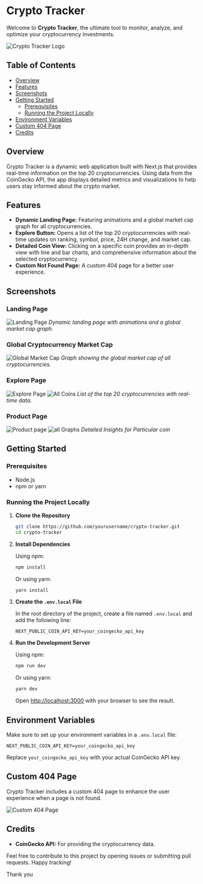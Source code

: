 # Crypto Tracker

Welcome to **Crypto Tracker**, the ultimate tool to monitor, analyze, and optimize your cryptocurrency investments.

![Crypto Tracker Logo](/public/logo.png)

## Table of Contents
- [Overview](#overview)
- [Features](#features)
- [Screenshots](#screenshots)
- [Getting Started](#getting-started)
  - [Prerequisites](#prerequisites)
  - [Running the Project Locally](#running-the-project-locally)
- [Environment Variables](#environment-variables)
- [Custom 404 Page](#custom-404-page)
- [Credits](#credits)

## Overview

Crypto Tracker is a dynamic web application built with Next.js that provides real-time information on the top 20 cryptocurrencies. Using data from the CoinGecko API, the app displays detailed metrics and visualizations to help users stay informed about the crypto market.

## Features

- **Dynamic Landing Page:** Featuring animations and a global market cap graph for all cryptocurrencies.
- **Explore Button:** Opens a list of the top 20 cryptocurrencies with real-time updates on ranking, symbol, price, 24H change, and market cap.
- **Detailed Coin View:** Clicking on a specific coin provides an in-depth view with line and bar charts, and comprehensive information about the selected cryptocurrency.
- **Custom Not Found Page:** A custom 404 page for a better user experience.

## Screenshots

### Landing Page
![Landing Page](/public/landing.png)
*Dynamic landing page with animations and a global market cap graph.*

### Global Cryptocurrency Market Cap
![Global Market Cap](/public/market.png)
*Graph showing the global market cap of all cryptocurrencies.*

### Explore Page
![Explore Page](/public/explore.png)
![All Coins](/public/explore1.png)
*List of the top 20 cryptocurrencies with real-time data.*

### Product Page
![Product page](/public/product.png)
![all Graphs](/public/product1.png)
*Detailed Insights for Particular coin*

## Getting Started

### Prerequisites

- Node.js
- npm or yarn

### Running the Project Locally

1. **Clone the Repository**

   ```bash
   git clone https://github.com/yourusername/crypto-tracker.git
   cd crypto-tracker
   ```

2. **Install Dependencies**

   Using npm:
   ```bash
   npm install
   ```
   Or using yarn:
   ```bash
   yarn install
   ```

3. **Create the `.env.local` File**

   In the root directory of the project, create a file named `.env.local` and add the following line:
   ```
   NEXT_PUBLIC_COIN_API_KEY=your_coingecko_api_key
   ```

4. **Run the Development Server**

   Using npm:
   ```bash
   npm run dev
   ```
   Or using yarn:
   ```bash
   yarn dev
   ```

   Open [http://localhost:3000](http://localhost:3000) with your browser to see the result.

## Environment Variables

Make sure to set up your environment variables in a `.env.local` file:

```
NEXT_PUBLIC_COIN_API_KEY=your_coingecko_api_key
```

Replace `your_coingecko_api_key` with your actual CoinGecko API key.

## Custom 404 Page

Crypto Tracker includes a custom 404 page to enhance the user experience when a page is not found.

![Custom 404 Page](https://via.placeholder.com/600x300?text=Custom+404+Page)

## Credits

- **CoinGecko API:** For providing the cryptocurrency data.

Feel free to contribute to this project by opening issues or submitting pull requests. Happy tracking!

Thank you